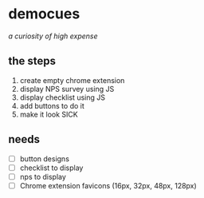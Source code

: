 # democues
_a curiosity of high expense_

## the steps
1. create empty chrome extension
2. display NPS survey using JS
3. display checklist using JS
4. add buttons to do it
5. make it look SICK


## needs
- [ ] button designs
- [ ] checklist to display
- [ ] nps to display
- [ ] Chrome extension favicons (16px, 32px, 48px, 128px)
